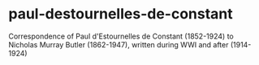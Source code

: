 # paul-destournelles-de-constant
Correspondence of Paul d'Estournelles de Constant (1852-1924) to Nicholas Murray Butler (1862-1947), written during WWI and after (1914-1924)
